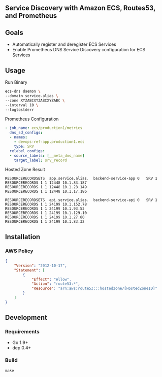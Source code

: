 Service Discovery with Amazon ECS, Routes53, and Prometheus
---

## Goals

- Automatically register and deregister ECS Services
- Enable Prometheus DNS Service Discovery configuration for ECS Services

## Usage

Run Binary
```sh
ecs-dns daemon \
--domain service.alias \
--zone XYZABCXYZABCXYZABC \
--interval 10 \ 
--logtostderr
```

Prometheus Configuration
```yaml
- job_name: ecs/production1/metrics
  dns_sd_configs:
  - names:
    - devops-ref-app.production1.ecs
    type: SRV
  relabel_configs:
  - source_labels: [__meta_dns_name]
    target_label: srv_record
```


Hosted Zone Result

```
RESOURCERECORDSETS	app.service.alias.	backend-service-app	0	SRV	1
RESOURCERECORDS	1 1 12448 10.1.83.187
RESOURCERECORDS	1 1 12448 10.1.28.149
RESOURCERECORDS	1 1 12448 10.1.17.186

RESOURCERECORDSETS	api.service.alias.	backend-service-api	0	SRV	1
RESOURCERECORDS	1 1 24199 10.1.152.78
RESOURCERECORDS	1 1 24199 10.1.93.53
RESOURCERECORDS	1 1 24199 10.1.129.10
RESOURCERECORDS	1 1 24199 10.1.27.80
RESOURCERECORDS	1 1 24199 10.1.83.32
```

## Installation

### AWS Policy
```json
{
    "Version": "2012-10-17",
    "Statement": [
        {
            "Effect": "Allow",
            "Action": "route53:*",
            "Resource": "arn:aws:route53:::hostedzone/[HostedZoneID]"
        }
    ]
}
```

## Development

### Requirements
- Go 1.9+
- dep 0.4+

### Build
`make`

